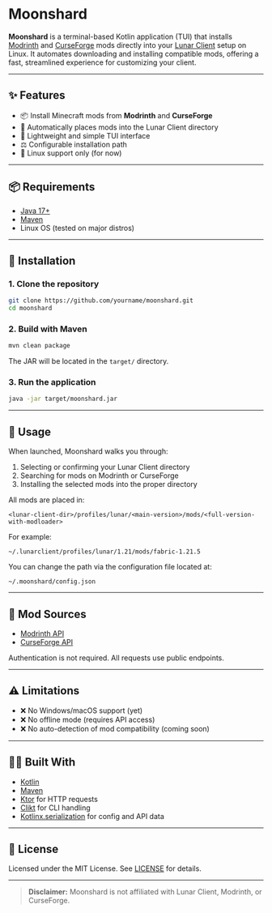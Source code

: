# Moonshard

**Moonshard** is a terminal-based Kotlin application (TUI) that installs [Modrinth](https://modrinth.com) and [CurseForge](https://www.curseforge.com) mods directly into your [Lunar Client](https://www.lunarclient.com) setup on Linux. It automates downloading and installing compatible mods, offering a fast, streamlined experience for customizing your client.

---

## ✨ Features

* 📦 Install Minecraft mods from **Modrinth** and **CurseForge**
* 📁 Automatically places mods into the Lunar Client directory
* 🧠 Lightweight and simple TUI interface
* ⚖️ Configurable installation path
* 🐧 Linux support only (for now)

---

## 📦 Requirements

* [Java 17+](https://openjdk.org/projects/jdk/17/)
* [Maven](https://maven.apache.org/)
* Linux OS (tested on major distros)

---

## 🚀 Installation

### 1. Clone the repository

```bash
git clone https://github.com/yourname/moonshard.git
cd moonshard
```

### 2. Build with Maven

```bash
mvn clean package
```

The JAR will be located in the `target/` directory.

### 3. Run the application

```bash
java -jar target/moonshard.jar
```

---

## 💠 Usage

When launched, Moonshard walks you through:

1. Selecting or confirming your Lunar Client directory
2. Searching for mods on Modrinth or CurseForge
3. Installing the selected mods into the proper directory

All mods are placed in:

```
<lunar-client-dir>/profiles/lunar/<main-version>/mods/<full-version-with-modloader>
```

For example:

```
~/.lunarclient/profiles/lunar/1.21/mods/fabric-1.21.5
```

You can change the path via the configuration file located at:

```
~/.moonshard/config.json
```

---

## 🔌 Mod Sources

* [Modrinth API](https://docs.modrinth.com)
* [CurseForge API](https://docs.curseforge.com)

Authentication is not required. All requests use public endpoints.

---

## ⚠️ Limitations

* ❌ No Windows/macOS support (yet)
* ❌ No offline mode (requires API access)
* ❌ No auto-detection of mod compatibility (coming soon)

---

## 🧑‍💻 Built With

* [Kotlin](https://kotlinlang.org)
* [Maven](https://maven.apache.org)
* [Ktor](https://ktor.io) for HTTP requests
* [Clikt](https://ajalt.github.io/clikt/) for CLI handling
* [Kotlinx.serialization](https://github.com/Kotlin/kotlinx.serialization) for config and API data

---

## 📄 License

Licensed under the MIT License. See [LICENSE](./LICENSE) for details.

---

> **Disclaimer:** Moonshard is not affiliated with Lunar Client, Modrinth, or CurseForge.
